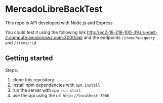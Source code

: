 # MercadoLibreBackTest

This repo is API developed with Node.js and Express 

You could test it using the following link http://ec2-18-216-100-39.us-east-2.compute.amazonaws.com:3000/api and the endpoints `/items?q=:query` and `/items/:id`

## Getting started

Steps:

1. clone this repository 
2. install npm dependencies with `npm install`
3. run the server with `npm run start`
4. use the api using the url `http://localhost:3000`



